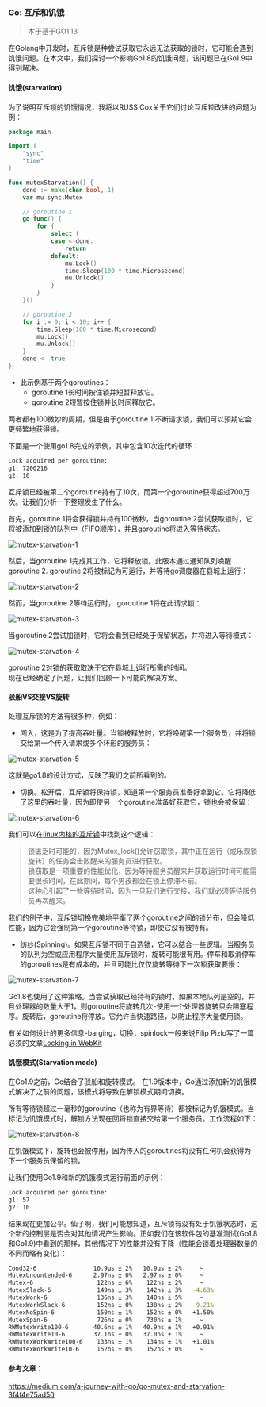 ### Go: 互斥和饥饿

> 本于基于GO1.13

在Golang中开发时，互斥锁是种尝试获取它永远无法获取的锁时，它可能会遇到饥饿问题。在本文中，我们探讨一个影响Go1.8的饥饿问题，该问题已在Go1.9中得到解决。  

#### 饥饿(starvation)

为了说明互斥锁的饥饿情况，我将以RUSS Cox关于它们讨论互斥锁改进的问题为例：  
```go
package main

import (
	"sync"
	"time"
)

func mutexStarvation() {
	done := make(chan bool, 1)
	var mu sync.Mutex

	// goroutine 1
	go func() {
		for {
			select {
			case <-done:
				return
			default:
				mu.Lock()
				time.Sleep(100 * time.Microsecond)
				mu.Unlock()
			}
		}
	}()

	// goroutine 2
	for i := 0; i < 10; i++ {
		time.Sleep(100 * time.Microsecond)
		mu.Lock()
		mu.Unlock()
	}
	done <- true
}
```  
- 此示例基于两个goroutines：  
	- goroutine 1长时间按住锁并短暂释放它。
	- goroutine 2短暂按住锁并长时间释放它。 

两者都有100微妙的周期，但是由于goroutine 1 不断请求锁，我们可以预期它会更频繁地获得锁。  

下面是一个使用go1.8完成的示例，其中包含10次迭代的循环：  
```bash
Lock acquired per goroutine:
g1: 7200216
g2: 10
```
互斥锁已经被第二个goroutine持有了10次，而第一个goroutine获得超过700万次。让我们分析一下整理发生了什么。  

首先，goroutine 1将会获得锁并持有100微秒，当goroutine 2尝试获取锁时，它将被添加到锁的队列中（FIFO顺序），并且goroutine将进入等待状态。   

![mutex-starvation-1](../../img/mutex-starvation-1.png)  

然后，当goroutine 1完成其工作，它将释放锁。此版本通过通知队列唤醒goroutine 2. goroutine 2将被标记为可运行，并等待go调度器在县城上运行：  

![mutex-starvation-2](../../img/mutex-starvation-2.png)  

然而，当goroutine 2等待运行时， goroutine 1将在此请求锁：

![mutex-starvation-3](../../img/mutex-starvation-3.png)  

当goroutine 2尝试加锁时，它将会看到已经处于保留状态，并将进入等待模式：  


![mutex-starvation-4](../../img/mutex-starvation-4.png)  

goroutine 2对锁的获取取决于它在县城上运行所需的时间。  
现在已经确定了问题，让我们回顾一下可能的解决方案。  


#### 驳船VS交接VS旋转
处理互斥锁的方法有很多种，例如：  
- 闯入，这是为了提高吞吐量。当锁被释放时，它将唤醒第一个服务员，并将锁交给第一个传入请求或多个环形的服务员：  

![mutex-starvation-5](../../img/mutex-starvation-5.png)  

这就是go1.8的设计方式，反映了我们之前所看到的。  

- 切换。松开后，互斥锁将保持锁，知道第一个服务员准备好拿到它。它将降低了这里的吞吐量，因为即使另一个goroutine准备好获取它，锁也会被保留：  

![mutex-starvation-6](../../img/mutex-starvation-6.png)  

我们可以在[linux内核的互斥锁](https://git.kernel.org/pub/scm/linux/kernel/git/stable/linux.git/commit/?id=9d659ae14b545c4296e812c70493bfdc999b5c1c)中找到这个逻辑： 

> 锁匮乏时可能的，因为Mutex_lock()允许窃取锁，其中正在运行（或乐观锁旋转）的任务会击败醒来的服务员进行获取。  
> 锁窃取是一项重要的性能优化，因为等待服务员醒来并获取运行时间可能需要很长时间，在此期间，每个男孩都会在锁上停滞不前。  
> 这种心引起了一些等待时间，因为一旦我们进行交接，我们就必须等待服务员再次醒来。  

我们的例子中，互斥锁切换完美地平衡了两个goroutine之间的锁分布，但会降低性能，因为它会强制第一个goroutine等待锁，即使它没有被持有。   
- 纺纱(Spinning)。如果互斥锁不同于自选锁，它可以结合一些逻辑。当服务员的队列为空或应用程序大量使用互斥锁时，旋转可能很有用。停车和取消停车的goroutines是有成本的，并且可能比仅仅旋转等待下一次锁获取要慢：  


![mutex-starvation-7](../../img/mutex-starvation-7.png)  

Go1.8也使用了这种策略。当尝试获取已经持有的锁时，如果本地队列是空的，并且处理器的数量大于1，则goroutine将旋转几次-使用一个处理器旋转只会阻塞程序。旋转后，goroutine将停放。它允许当快速路径，以防止程序大量使用锁。  

有关如何设计的更多信息-barging，切换，spinlock一般来说Filip Pizlo写了一篇必须的文章[Locking in WebKit](https://webkit.org/blog/6161/locking-in-webkit/)


#### **饥饿模式**(Starvation mode)  
在Go1.9之前，Go结合了驳船和旋转模式。 在1.9版本中，Go通过添加新的饥饿模式解决了之前的问题，该模式将导致在解锁模式期间切换。  

所有等待锁超过一毫秒的goroutine（也称为有界等待）都被标记为饥饿模式。当标记为饥饿模式时，解锁方法现在回将锁直接交给第一个服务员。工作流程如下：  

![mutex-starvation-8](../../img/mutex-starvation-8.png)  

在饥饿模式下，旋转也会被停用，因为传入的goroutines将没有任何机会获得为下一个服务员保留的锁。  

让我们使用Go1.9和新的饥饿模式运行前面的示例：  
```bash
Lock acquired per goroutine:
g1: 57
g2: 10
```
结果现在更加公平。仙子啊，我们可能想知道，互斥锁有没有处于饥饿状态时，这个新的控制层是否会对其他情况产生影响。正如我们在该软件包的基准测试(Go1.8和Go1.9)中看到的那样，其他情况下的性能并没有下降（性能会锁着处理器数量的不同而略有变化）：  
```bash
Cond32-6                10.9µs ± 2%   10.9µs ± 2%     ~
MutexUncontended-6      2.97ns ± 0%   2.97ns ± 0%     ~
Mutex-6                  122ns ± 6%    122ns ± 2%     ~
MutexSlack-6             149ns ± 3%    142ns ± 3%   -4.63%
MutexWork-6              136ns ± 3%    140ns ± 5%     ~
MutexWorkSlack-6         152ns ± 0%    138ns ± 2%   -9.21%
MutexNoSpin-6            150ns ± 1%    152ns ± 0%   +1.50%
MutexSpin-6              726ns ± 0%    730ns ± 1%     ~
RWMutexWrite100-6       40.6ns ± 1%   40.9ns ± 1%   +0.91%
RWMutexWrite10-6        37.1ns ± 0%   37.0ns ± 1%     ~
RWMutexWorkWrite100-6    133ns ± 1%    134ns ± 1%   +1.01%
RWMutexWorkWrite10-6     152ns ± 0%    152ns ± 0%     ~
```

#### 参考文章：  
https://medium.com/a-journey-with-go/go-mutex-and-starvation-3f4f4e75ad50


